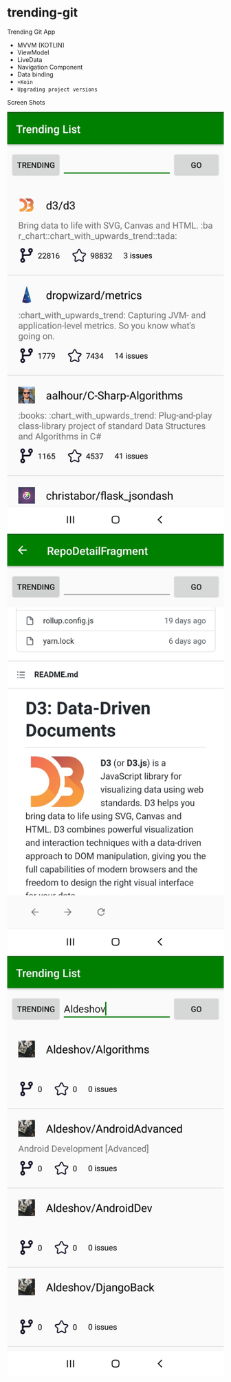 # trending-git
Trending Git App

- MVVM (KOTLIN)
- ViewModel
- LiveData
- Navigation Component
- Data binding
- `+Koin`
-  `Upgrading project versions`

Screen Shots

![drawing](screenshot/trending_list.jpg)
![drawing](screenshot/repo_detail.jpg)
![drawing](screenshot/user_repo_list.jpg)
